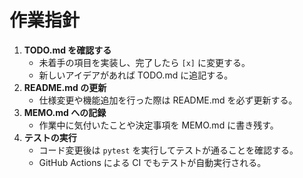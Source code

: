 # 作業指針

1. **TODO.md を確認する**
   - 未着手の項目を実装し、完了したら `[x]` に変更する。
   - 新しいアイデアがあれば TODO.md に追記する。
2. **README.md の更新**
   - 仕様変更や機能追加を行った際は README.md を必ず更新する。
3. **MEMO.md への記録**
   - 作業中に気付いたことや決定事項を MEMO.md に書き残す。
4. **テストの実行**
   - コード変更後は `pytest` を実行してテストが通ることを確認する。
   - GitHub Actions による CI でもテストが自動実行される。
